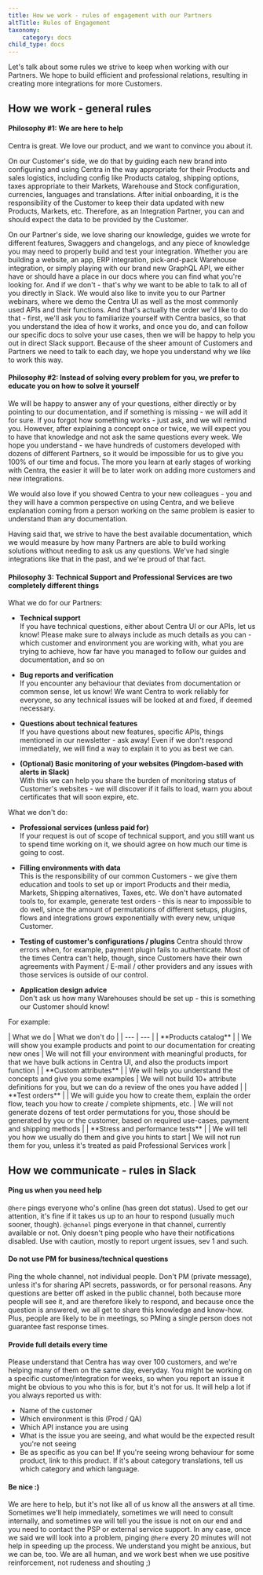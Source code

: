 ```yaml
---
title: How we work - rules of engagement with our Partners
altTitle: Rules of Engagement
taxonomy:
    category: docs
child_type: docs
---
```


Let's talk about some rules we strive to keep when working with our Partners. We hope to build efficient and professional relations, resulting in creating more integrations for more Customers.

## How we work - general rules

#### Philosophy #1: We are here to help

Centra is great. We love our product, and we want to convince you about it.

On our Customer's side, we do that by guiding each new brand into configuring and using Centra in the way appropriate for their Products and sales logistics, including config like Products catalog, shipping options, taxes appropriate to their Markets, Warehouse and Stock configuration, currencies, languages and translations. After initial onboarding, it is the responsibility of the Customer to keep their data updated with new Products, Markets, etc. Therefore, as an Integration Partner, you can and should expect the data to be provided by the Customer.

On our Partner's side, we love sharing our knowledge, guides we wrote for different features, Swaggers and changelogs, and any piece of knowledge you may need to properly build and test your integration. Whether you are building a website, an app, ERP integration, pick-and-pack Warehouse integration, or simply playing with our brand new GraphQL API, we either have or should have a place in our docs where you can find what you're looking for. And if we don't - that's why we want to be able to talk to all of you directly in Slack. We would also like to invite you to our Partner webinars, where we demo the Centra UI as well as the most commonly used APIs and their functions. And that's actually the order we'd like to do that - first, we'll ask you to familiarize yourself with Centra basics, so that you understand the idea of how it works, and once you do, and can follow our specific docs to solve your use cases, then we will be happy to help you out in direct Slack support. Because of the sheer amount of Customers and Partners we need to talk to each day, we hope you understand why we like to work this way.

#### Philosophy #2: Instead of solving every problem for you, we prefer to educate you on how to solve it yourself

We will be happy to answer any of your questions, either directly or by pointing to our documentation, and if something is missing - we will add it for sure. If you forgot how something works - just ask, and we will remind you. However, after explaining a concept once or twice, we will expect you to have that knowledge and not ask the same questions every week. We hope you understand - we have hundreds of customers developed with dozens of different Partners, so it would be impossible for us to give you 100% of our time and focus. The more you learn at early stages of working with Centra, the easier it will be to later work on adding more customers and new integrations.

We would also love if you showed Centra to your new colleagues - you and they will have a common perspective on using Centra, and we believe explanation coming from a person working on the same problem is easier to understand than any documentation.

Having said that, we strive to have the best available documentation, which we would measure by how many Partners are able to build working solutions without needing to ask us any questions. We've had single integrations like that in the past, and we're proud of that fact.

#### Philosophy 3: Technical Support and Professional Services are two completely different things

What we do for our Partners:

* **Technical support**  
  If you have technical questions, either about Centra UI or our APIs, let us know! Please make sure to always include as much details as you can - which customer and environment you are working with, what you are trying to achieve, how far have you managed to follow our guides and documentation, and so on

* **Bug reports and verification**  
  If you encounter any behaviour that deviates from documentation or common sense, let us know! We want Centra to work reliably for everyone, so any technical issues will be looked at and fixed, if deemed necessary.

* **Questions about technical features**  
  If you have questions about new features, specific APIs, things mentioned in our newsletter - ask away! Even if we don't respond immediately, we will find a way to explain it to you as best we can.

* **(Optional) Basic monitoring of your websites (Pingdom-based with alerts in Slack)**  
  With this we can help you share the burden of monitoring status of Customer's websites - we will discover if it fails to load, warn you about certificates that will soon expire, etc.

What we don't do:

* **Professional services (unless paid for)**  
  If your request is out of scope of technical support, and you still want us to spend time working on it, we should agree on how much our time is going to cost.

* **Filling environments with data**  
  This is the responsibility of our common Customers - we give them education and tools to set up or import Products and their media, Markets, Shipping alternatives, Taxes, etc. We don't have automated tools to, for example, generate test orders - this is near to impossible to do well, since the amount of permutations of different setups, plugins, flows and integrations grows exponentially with every new, unique Customer.

* **Testing of customer's configurations / plugins**
  Centra should throw errors when, for example, payment plugin fails to authenticate. Most of the times Centra can't help, though, since Customers have their own agreements with Payment / E-mail / other providers and any issues with those services is outside of our control.

* **Application design advice**  
  Don't ask us how many Warehouses should be set up - this is something our Customer should know!

For example:

<div class="tableWrapper" markdown='1'>
| What we do | What we don't do |
| --- | --- |
| **Products catalog** |
| We will show you example products and point to our documentation for creating new ones | We will not fill your environment with meaningful products, for that we have bulk actions in Centra UI, and also the products import function |
| **Custom attributes** |
| We will help you understand the concepts and give you some examples | We will not build 10+ attribute definitions for you, but we can do a review of the ones you have added |
| **Test orders** |
| We will guide you how to create them, explain the order flow, teach you how to create / complete shipments, etc. | We will not generate dozens of test order permutations for you, those should be generated by you or the customer, based on required use-cases, payment and shipping methods |
| **Stress and performance tests** |
| We will tell you how we usually do them and give you hints to start | We will not run them for you, unless it's treated as paid Professional Services work |
</div>

## How we communicate - rules in Slack

#### Ping us when you need help

`@here` pings everyone who's online (has green dot status). Used to get our attention, it's fine if it takes us up to an hour to respond (usually much sooner, though). `@channel` pings everyone in that channel, currently available or not. Only doesn't ping people who have their notifications disabled. Use with caution, mostly to report urgent issues, sev 1 and such.

#### Do not use PM for business/technical questions

Ping the whole channel, not individual people. Don't PM (private message), unless it's for sharing API secrets, passwords, or for personal reasons. Any questions are better off asked in the public channel, both because more people will see it, and are therefore likely to respond, and because once the question is answered, we all get to share this knowledge and know-how. Plus, people are likely to be in meetings, so PMing a single person does not guarantee fast response times.

#### Provide full details every time

Please understand that Centra has way over 100 customers, and we're helping many of them on the same day, everyday. You might be working on a specific customer/integration for weeks, so when you report an issue it might be obvious to you who this is for, but it's not for us. It will help a lot if you always reported us with:
- Name of the customer
- Which environment is this (Prod / QA)
- Which API instance you are using
- What is the issue you are seeing, and what would be the expected result you're not seeing
- Be as specific as you can be! If you're seeing wrong behaviour for some product, link to this product. If it's about category translations, tell us which category and which language.

#### Be nice :)

We are here to help, but it's not like all of us know all the answers at all time. Sometimes we'll help immediately, sometimes we will need to consult internally, and sometimes we will tell you the issue is not on our end and you need to contact the PSP or external service support. In any case, once we said we will look into a problem, pinging `@here` every 20 minutes will not help in speeding up the process. We understand you might be anxious, but we can be, too. We are all human, and we work best when we use positive reinforcement, not rudeness and shouting ;)
